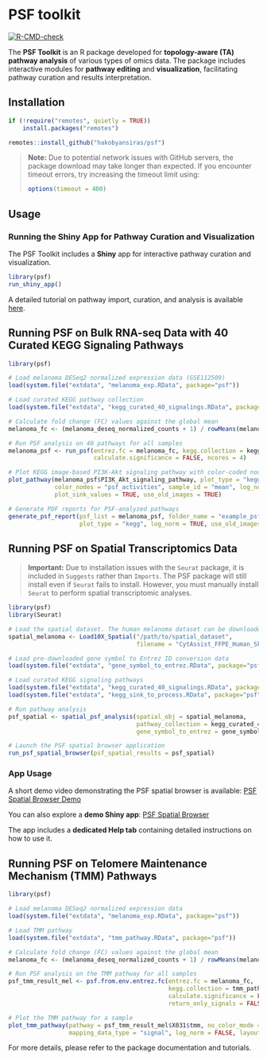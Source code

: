 # PSF toolkit

<!-- badges: start -->
[![R-CMD-check](https://github.com/hakobyansiras/psf/workflows/R-CMD-check/badge.svg)](https://github.com/hakobyansiras/psf/actions)
<!-- badges: end -->

The **PSF Toolkit** is an R package developed for **topology-aware (TA) pathway analysis** of various types of omics data. The package includes interactive modules for **pathway editing** and **visualization**, facilitating pathway curation and results interpretation.

## Installation

```r
if (!require("remotes", quietly = TRUE))
    install.packages("remotes")

remotes::install_github("hakobyansiras/psf")
```

> **Note:** Due to potential network issues with GitHub servers, the package download may take longer than expected. If you encounter timeout errors, try increasing the timeout limit using:
> 
> ```r
> options(timeout = 400)
> ```

## Usage

### Running the Shiny App for Pathway Curation and Visualization

The PSF Toolkit includes a **Shiny** app for interactive pathway curation and visualization.

```r
library(psf)
run_shiny_app()
```

A detailed tutorial on pathway import, curation, and analysis is available [here](#).

## **Running PSF on Bulk RNA-seq Data with 40 Curated KEGG Signaling Pathways**

```r
library(psf)

# Load melanoma DESeq2 normalized expression data (GSE112509)
load(system.file("extdata", "melanoma_exp.RData", package="psf"))

# Load curated KEGG pathway collection
load(system.file("extdata", "kegg_curated_40_signalings.RData", package="psf"))

# Calculate fold change (FC) values against the global mean
melanoma_fc <- (melanoma_deseq_normalized_counts + 1) / rowMeans(melanoma_deseq_normalized_counts)

# Run PSF analysis on 40 pathways for all samples
melanoma_psf <- run_psf(entrez.fc = melanoma_fc, kegg.collection = kegg_curated_40_signalings, 
                        calculate.significance = FALSE, ncores = 4)

# Plot KEGG image-based PI3K-Akt signaling pathway with color-coded nodes
plot_pathway(melanoma_psf$PI3K_Akt_signaling_pathway, plot_type = "kegg", 
             color_nodes = "psf_activities", sample_id = "mean", log_norm = TRUE, 
             plot_sink_values = TRUE, use_old_images = TRUE)

# Generate PDF reports for PSF-analyzed pathways
generate_psf_report(psf_list = melanoma_psf, folder_name = "example_psf_report", 
                    plot_type = "kegg", log_norm = TRUE, use_old_images = TRUE)
```

## **Running PSF on Spatial Transcriptomics Data**

> **Important:** Due to installation issues with the `Seurat` package, it is included in `Suggests` rather than `Imports`. The PSF package will still install even if `Seurat` fails to install. However, you must manually install `Seurat` to perform spatial transcriptomic analyses.

```r
library(psf)
library(Seurat)

# Load the spatial dataset. The human melanoma dataset can be downloaded from the following link: https://www.10xgenomics.com/datasets/human-melanoma-if-stained-ffpe-2-standard. To import the data into Seurat, please download the Feature / barcode matrix HDF5 (filtered) and the Spatial imaging data files.
spatial_melanoma <- Load10X_Spatial("/path/to/spatial_dataset", 
                                    filename = "CytAssist_FFPE_Human_Skin_Melanoma_filtered_feature_bc_matrix.h5")

# Load pre-downloaded gene symbol to Entrez ID conversion data
load(system.file("extdata", "gene_symbol_to_entrez.RData", package="psf"))

# Load curated KEGG signaling pathways
load(system.file("extdata", "kegg_curated_40_signalings.RData", package="psf"))
load(system.file("extdata", "kegg_sink_to_process.RData", package="psf"))

# Run pathway analysis
psf_spatial <- spatial_psf_analysis(spatial_obj = spatial_melanoma, 
                                    pathway_collection = kegg_curated_40_signalings, 
                                    gene_symbol_to_entrez = gene_symbol_to_entrez, nthreads = 1)

# Launch the PSF spatial browser application
run_psf_spatial_browser(psf_spatial_results = psf_spatial)
```

### App Usage

A short demo video demonstrating the PSF spatial browser is available: [PSF Spatial Browser Demo](https://www.youtube.com/watch?v=lHTgYBA374o)

You can also explore a **demo Shiny app**: [PSF Spatial Browser](https://apps.armlifebank.am/PSF_spatial_browser/)

The app includes a **dedicated Help tab** containing detailed instructions on how to use it.

## **Running PSF on Telomere Maintenance Mechanism (TMM) Pathways**

```r
library(psf)

# Load melanoma DESeq2 normalized expression data
load(system.file("extdata", "melanoma_exp.RData", package="psf"))

# Load TMM pathway
load(system.file("extdata", "tmm_pathway.RData", package="psf"))

# Calculate fold change (FC) values against the global mean
melanoma_fc <- (melanoma_deseq_normalized_counts + 1) / rowMeans(melanoma_deseq_normalized_counts)

# Run PSF analysis on the TMM pathway for all samples
psf_tmm_result_mel <- psf.from.env.entrez.fc(entrez.fc = melanoma_fc,
                                             kegg.collection = tmm_pathway, 
                                             calculate.significance = FALSE, sum = FALSE, split = FALSE, 
                                             return_only_signals = FALSE, tmm_mode = TRUE, tmm_updated_mode = TRUE)

# Plot the TMM pathway for a sample
plot_tmm_pathway(pathway = psf_tmm_result_mel$X031$tmm, no_color_mode = FALSE,
                 mapping_data_type = "signal", log_norm = FALSE, layout = "layout_nicely")
```

For more details, please refer to the package documentation and tutorials.